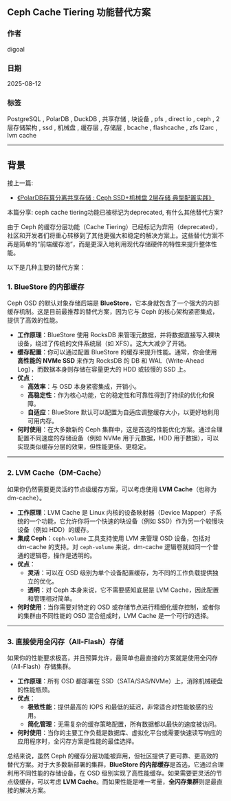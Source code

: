 ## Ceph Cache Tiering 功能替代方案
                                      
### 作者                                      
digoal                                      
                                      
### 日期                                      
2025-08-12                                      
                                      
### 标签                                      
PostgreSQL , PolarDB , DuckDB , 共享存储 , 块设备 , pfs , direct io , ceph , 2层存储架构 , ssd , 机械盘 , 缓存层 , 存储层 , bcache , flashcache , zfs l2arc , lvm cache      
                                      
----                                      
                                      
## 背景  
  
接上一篇:  
- [《PolarDB存算分离共享存储 : Ceph SSD+机械盘 2层存储 典型配置实践》](../202508/20250812_03.md)
  
本篇分享: ceph cache tiering功能已被标记为deprecated, 有什么其他替代方案?
  
由于 Ceph 的缓存分层功能（Cache Tiering）已经标记为弃用（deprecated），社区和开发者们将重心转移到了其他更强大和稳定的解决方案上。这些替代方案不再是简单的“前端缓存池”，而是更深入地利用现代存储硬件的特性来提升整体性能。

以下是几种主要的替代方案：

### 1. BlueStore 的内部缓存

Ceph OSD 的默认对象存储后端是 **BlueStore**，它本身就包含了一个强大的内部缓存机制。这是目前最推荐的替代方案，因为它与 Ceph 的核心架构紧密集成，提供了高效的性能。

* **工作原理**：BlueStore 使用 RocksDB 来管理元数据，并将数据直接写入裸块设备，绕过了传统的文件系统层（如 XFS）。这大大减少了开销。
* **缓存配置**：你可以通过配置 BlueStore 的缓存来提升性能。通常，你会使用 **高性能的 NVMe SSD** 来作为 RocksDB 的 DB 和 WAL（Write-Ahead Log），而数据本身则存储在容量更大的 HDD 或较慢的 SSD 上。
* **优点**：
    * **高效率**：与 OSD 本身紧密集成，开销小。
    * **高稳定性**：作为核心功能，它的稳定性和可靠性得到了持续的优化和保障。
    * **自适应**：BlueStore 默认可以配置为自适应调整缓存大小，以更好地利用可用内存。
* **何时使用**：在大多数新的 Ceph 集群中，这是首选的性能优化方案。通过合理配置不同速度的存储设备（例如 NVMe 用于元数据，HDD 用于数据），可以实现类似缓存分层的效果，但性能更佳、更稳定。

---

### 2. LVM Cache（DM-Cache）

如果你仍然需要更灵活的节点级缓存方案，可以考虑使用 **LVM Cache**（也称为 dm-cache）。

* **工作原理**：LVM Cache 是 Linux 内核的设备映射器（Device Mapper）子系统的一个功能，它允许你将一个快速的块设备（例如 SSD）作为另一个较慢块设备（例如 HDD）的缓存。
* **集成 Ceph**：`ceph-volume` 工具支持使用 LVM 来管理 OSD 设备，包括对 dm-cache 的支持。对 `ceph-volume` 来说，dm-cache 逻辑卷就如同一个普通的逻辑卷，操作是透明的。
* **优点**：
    * **灵活**：可以在 OSD 级别为单个设备配置缓存，为不同的工作负载提供独立的优化。
    * **透明**：对 Ceph 本身来说，它不需要感知底层是 LVM Cache，因此配置和管理相对简单。
* **何时使用**：当你需要对特定的 OSD 或存储节点进行精细化缓存控制，或者你的集群由不同性能的 OSD 混合组成时，LVM Cache 是一个可行的选择。

---

### 3. 直接使用全闪存（All-Flash）存储

如果你的性能要求极高，并且预算允许，最简单也最直接的方案就是使用全闪存（All-Flash）存储集群。

* **工作原理**：所有 OSD 都部署在 SSD（SATA/SAS/NVMe）上，消除机械硬盘的性能瓶颈。
* **优点**：
    * **极致性能**：提供最高的 IOPS 和最低的延迟，非常适合对性能敏感的应用。
    * **简化管理**：无需复杂的缓存策略配置，所有数据都以最快的速度被访问。
* **何时使用**：当你的主要工作负载是数据库、虚拟化平台或需要快速读写响应的应用程序时，全闪存方案是性能的最佳选择。

总结来说，虽然 Ceph 的缓存分层功能被弃用，但社区提供了更可靠、更高效的替代方案。对于大多数新部署的集群，**BlueStore 的内部缓存**是首选，它通过合理利用不同性能的存储设备，在 OSD 级别实现了高性能缓存。如果需要更灵活的节点级缓存，可以考虑 **LVM Cache**。而如果性能是唯一考量，**全闪存集群**则是最直接的解决方案。
   
